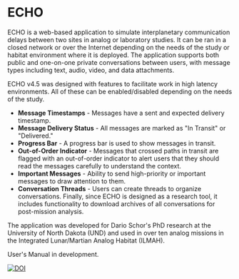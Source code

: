 # ECHO

ECHO is a web-based application to simulate interplanetary communication delays between two sites in analog or laboratory studies. It can be ran in a closed network or over the Internet depending on the needs of the study or habitat environment where it is deployed. The application supports both public and one-on-one private conversations between users, with message types including text, audio, video, and data attachments.
 
ECHO v4.5 was designed with features to facilitate work in high latency environments. All of these can be enabled/disabled depending on the needs of the study.
* **Message Timestamps** - Messages have a sent and expected delivery timestamp.
* **Message Delivery Status** - All messages are marked as "In Transit" or "Delivered."
* **Progress Bar** - A progress bar is used to show messages in transit.
* **Out-of-Order Indicator** - Messages that crossed paths in transit are flagged with an out-of-order indicator to alert users that they should read the messages carefully to understand the context.
* **Important Messages** - Ability to send high-priority or important messages to draw attention to them.
* **Conversation Threads** - Users can create threads to organize conversations.
Finally, since ECHO is designed as a research tool, it includes functionality to download archives of all conversations for post-mission analysis.
 
The application was developed for Dario Schor's PhD research at the University of North Dakota (UND) and used in over ten analog missions in the Integrated Lunar/Martian Analog Habitat (ILMAH). 

User's Manual in development. 

[![DOI](https://zenodo.org/badge/DOI/10.5281/zenodo.11362589.svg)](https://doi.org/10.5281/zenodo.11362589)
